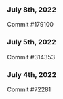 ### July 8th, 2022

Commit #179100

### July 5th, 2022

Commit #314353


### July 4th, 2022

Commit #72281
